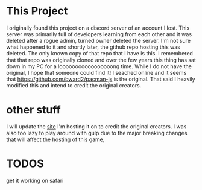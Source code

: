 # This Project

I originally found this project on a discord server of an account I lost. This server was primarily full of developers learning from each other and it was deleted after a rogue admin, turned owner deleted the server. I'm not sure what happened to it and shortly later, the github repo hosting this was deleted. The only known copy of that repo that I have is this. I remembered that that repo was originally cloned and over the few years this thing has sat down in my PC for a looooooooooooooooong time. While I do not have the original, I hope that someone could find it! I seached online and it seems that https://github.com/bward2/pacman-js is the original. That said I heavily modified this and intend to credit the original creators.

# other stuff

I will update the [site](https://game.senghong.xyz) I'm hosting it on to credit the original creators. I was also too lazy to play around with gulp due to the major breaking changes that will affect the hosting of this game,

# TODOS
get it working on safari
